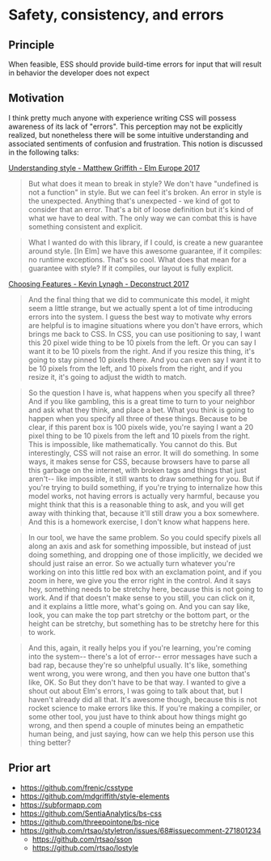 # Safety, consistency, and errors

## Principle

When feasible, ESS should provide build-time errors for input that will result in behavior the developer does not expect

## Motivation

I think pretty much anyone with experience writing CSS will possess awareness of its lack of "errors". This perception may not be explicitly realized, but nonetheless there will be some intuitive understanding and associated sentiments of confusion and frustration. This notion is discussed in the following talks:

[Understanding style - Matthew Griffith - Elm Europe 2017](https://youtu.be/NYb2GDWMIm0?t=248)

> But what does it mean to break in style? We don't have "undefined is not a function" in style. But we can feel it's broken. An error in style is the unexpected. Anything that's unexpected - we kind of got to consider that an error. That's a bit of loose definition but it's kind of what we have to deal with. The only way we can combat this is have something consistent and explicit.

> What I wanted do with this library, if I could, is create a new guarantee around style. [In Elm] we have this awesome guarantee, if it compiles: no runtime exceptions. That's so cool. What does that mean for a guarantee with style? If it compiles, our layout is fully explicit.

[Choosing Features - Kevin Lynagh - Deconstruct 2017](https://www.deconstructconf.com/2017/kevin-lynagh-choosing-features)

> And the final thing that we did to communicate this model, it might seem a little strange, but we actually spent a lot of time introducing errors into the system. I guess the best way to motivate why errors are helpful is to imagine situations where you don't have errors, which brings me back to CSS. In CSS, you can use positioning to say, I want this 20 pixel wide thing to be 10 pixels from the left. Or you can say I want it to be 10 pixels from the right. And if you resize this thing, it's going to stay pinned 10 pixels there. And you can even say I want it to be 10 pixels from the left, and 10 pixels from the right, and if you resize it, it's going to adjust the width to match.

> So the question I have is, what happens when you specify all three? And if you like gambling, this is a great time to turn to your neighbor and ask what they think, and place a bet. What you think is going to happen when you specify all three of these things. Because to be clear, if this parent box is 100 pixels wide, you're saying I want a 20 pixel thing to be 10 pixels from the left and 10 pixels from the right. This is impossible, like mathematically. You cannot do this. But interestingly, CSS will not raise an error. It will do something. In some ways, it makes sense for CSS, because browsers have to parse all this garbage on the internet, with broken tags and things that just aren't-- like impossible, it still wants to draw something for you. But if you're trying to build something, if you're trying to internalize how this model works, not having errors is actually very harmful, because you might think that this is a reasonable thing to ask, and you will get away with thinking that, because it'll still draw you a box somewhere. And this is a homework exercise, I don't know what happens here.

> In our tool, we have the same problem. So you could specify pixels all along an axis and ask for something impossible, but instead of just doing something, and dropping one of those implicitly, we decided we should just raise an error. So we actually turn whatever you're working on into this little red box with an exclamation point, and if you zoom in here, we give you the error right in the control. And it says hey, something needs to be stretchy here, because this is not going to work. And if that doesn't make sense to you still, you can click on it, and it explains a little more, what's going on. And you can say like, look, you can make the top part stretchy or the bottom part, or the height can be stretchy, but something has to be stretchy here for this to work.

> And this, again, it really helps you if you're learning, you're coming into the system-- there's a lot of error-- error messages have such a bad rap, because they're so unhelpful usually. It's like, something went wrong, you were wrong, and then you have one button that's like, OK. So But they don't have to be that way. I wanted to give a shout out about Elm's errors, I was going to talk about that, but I haven't already did all that. It's awesome though, because this is not rocket science to make errors like this. If you're making a compiler, or some other tool, you just have to think about how things might go wrong, and then spend a couple of minutes being an empathetic human being, and just saying, how can we help this person use this thing better?

## Prior art

- https://github.com/frenic/csstype
- https://github.com/mdgriffith/style-elements
- https://subformapp.com
- https://github.com/SentiaAnalytics/bs-css
- https://github.com/threepointone/bs-nice
- https://github.com/rtsao/styletron/issues/68#issuecomment-271801234
  - https://github.com/rtsao/sson
  - https://github.com/rtsao/lostyle
